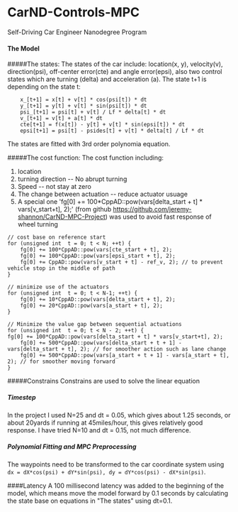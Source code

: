 # CarND-Controls-MPC
Self-Driving Car Engineer Nanodegree Program

#### The Model
#####The states:
The states of the car include: location(x, y), velocity(v), direction(psi), off-center error(cte) and angle error(epsi), also two control states which are turning (delta) and acceleration (a).
The state t+1 is depending on the state t:
```
    x_[t+1] = x[t] + v[t] * cos(psi[t]) * dt
    y_[t+1] = y[t] + v[t] * sin(psi[t]) * dt
    psi_[t+1] = psi[t] + v[t] / Lf * delta[t] * dt
    v_[t+1] = v[t] + a[t] * dt
    cte[t+1] = f(x[t]) - y[t] + v[t] * sin(epsi[t]) * dt
    epsi[t+1] = psi[t] - psides[t] + v[t] * delta[t] / Lf * dt
```
The states are fitted with 3rd order polynomia equation.

#####The cost function:
The cost function including:
1. location 
2. turning direction -- No abrupt turning
3. Speed -- not stay at zero
4. The change between actuation -- reduce actuator usuage
5. A special one 'fg[0] += 100*CppAD::pow(vars[delta_start + t] * vars[v_start+t], 2);' (from github https://github.com/jeremy-shannon/CarND-MPC-Project) was used to avoid fast response of wheel turning
```
// cost base on reference start
for (unsigned int  t = 0; t < N; ++t) {
    fg[0] += 100*CppAD::pow(vars[cte_start + t], 2);
    fg[0] += 100*CppAD::pow(vars[epsi_start + t], 2);
    fg[0] += CppAD::pow(vars[v_start + t] - ref_v, 2); // to prevent vehicle stop in the middle of path
}

// minimize use of the actuators
for (unsigned int  t = 0; t < N-1; ++t) {
    fg[0] += 10*CppAD::pow(vars[delta_start + t], 2);
    fg[0] += 20*CppAD::pow(vars[a_start + t], 2);      
}

// Minimize the value gap between sequential actuations
for (unsigned int  t = 0; t < N - 2; ++t) {
fg[0] += 100*CppAD::pow(vars[delta_start + t] * vars[v_start+t], 2);
    fg[0] += 500*CppAD::pow(vars[delta_start + t + 1] - vars[delta_start + t], 2); // for smoother action such as lane change
    fg[0] += 500*CppAD::pow(vars[a_start + t + 1] - vars[a_start + t], 2); // for smoother moving forward
}
```

#####Constrains
Constrains are used to solve the linear equation


##### Timestep
In the project I used N=25 and dt = 0.05, which gives about 1.25 seconds, or about 20yards if running at 45miles/hour, this gives relatively good response.
I have tried N=10 and dt = 0.15, not much difference. 

##### Polynomial Fitting and MPC Preprocessing
The waypoints need to be transformed to the car coordinate system using `dx = dX*cos(psi) + dY*sin(psi), dy = dY*cos(psi) - dX*sin(psi)`.

####Latency
A 100 millisecond latency was added to the beginning of the model, which means move the model forward by 0.1 seconds by calculating the state base on equations in "The states" using dt=0.1.
